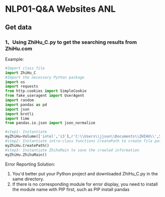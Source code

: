 # NLP01-Q&A Websites ANL
## Get data 

### 1、Using ZhiHu_C.py to get the searching results from ZhiHu.com

Example:

```python
#Import class file
import ZhiHu_C
#Import the necessary Python package
import os
import requests
from http.cookies import SimpleCookie
from fake_useragent import UserAgent
import random
import pandas as pd
import json
import brotli
import time
from pandas.io.json import json_normalize

#step1: Instantiate 
myZhiHu=Volume(['intel','i3'],r'C:\\Users\\jjsun\\Documents\\ZHIHU\\',5,['general','column'])
#step2: Instantiate intra-class functions CreatePath to create file paths
myZhiHu.CreatePath()
#step3: Instantiate ZhihuMain to save the crawled information
myZhiHu.ZhihuMain()
```


Error Reporting Solution:
1. You'd better put your Python project and downloaded ZhiHu_C.py in the same directory.
2. If there is no corresponding module for error display, you need to install the module name with PIP first, such as
       PIP install pandas
